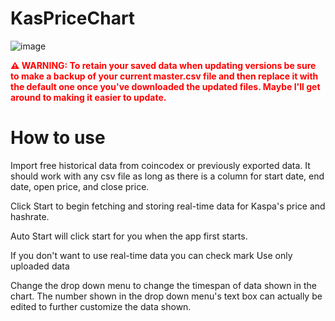 # KasPriceChart

![image](https://github.com/user-attachments/assets/8b724b7f-a717-4fcc-9af5-e4b3fa7ff70d)

<div style="color: red; font-weight: bold;">
⚠️ WARNING: To retain your saved data when updating versions be sure to make a backup of your current master.csv file and then replace it with the default one once you've downloaded the updated files. Maybe I'll get around to making it easier to update.
</div>

# How to use
Import free historical data from coincodex or previously exported data. It should work with any csv file as long as there is a column for start date, end date, open price, and close price.

Click Start to begin fetching and storing real-time data for Kaspa's price and hashrate.

Auto Start will click start for you when the app first starts.

If you don't want to use real-time data you can check mark Use only uploaded data

Change the drop down menu to change the timespan of data shown in the chart. The number shown in the drop down menu's text box can actually be edited to further customize the data shown.
